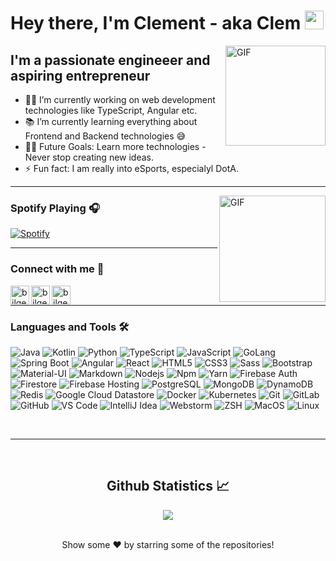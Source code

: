 # Hey there, I'm Clement - aka Clem <img width="30px" src="https://media.tenor.com/images/3b388fe03da271d2674faf85eb7c3fcd/tenor.gif" />

<img align="right" alt="GIF" height="160px" src="https://media.giphy.com/media/du3J3cXyzhj75IOgvA/giphy.gif">

## I'm a passionate engineeer and aspiring entrepreneur

- 👨‍💻 I’m currently working on web development technologies like TypeScript, Angular etc.
- 📚 I’m currently learning everything about Frontend and Backend technologies 😅
- 💪🏼 Future Goals: Learn more technologies - Never stop creating new ideas.
- ⚡ Fun fact: I am really into eSports, especialyl DotA.

---

<img align="right" alt="GIF" height="170px" src="https://media.giphy.com/media/J5B1Y8QZnzXXbLQIBu/giphy.gif" />

### Spotify Playing 🎧

[![Spotify](https://novatorem.bgstatic.vercel.app/api/spotify)](https://open.spotify.com/user/1263007779)

---

### Connect with me 📝

[<img align="left" alt="bilgehangecici | LinkedIn" height="30px" src="https://www.flaticon.com/svg/static/icons/svg/725/725337.svg"/>][linkedin]
[<img align="left" alt="bilgehangecici | Instagram" height="30px" src="https://image.flaticon.com/icons/svg/725/725278.svg" />][instagram]
[<img align="left" alt="bilgehangecici | Spotify" height="30px" src="https://www.flaticon.com/svg/static/icons/svg/725/725281.svg" />][Spotify]

<br />

---

### Languages and Tools 🛠 

![Java](http://img.shields.io/badge/-Java-5B4638?style=flat-square&logo=java&logoColor=ffffff)
![Kotlin](http://img.shields.io/badge/-Kotlin-7d42c9?style=flat-square&logo=kotlin&logoColor=ffffff)
![Python](http://img.shields.io/badge/-Python-3776AB?style=flat-square&logo=python&logoColor=ffffff)
![TypeScript](http://img.shields.io/badge/-TypeScript-3b62ec?style=flat-square&logo=typescript&logoColor=ffffff)
![JavaScript](https://img.shields.io/badge/-JavaScript-%23F7DF1C?style=flat-square&logo=javascript&logoColor=000000&labelColor=%000&color=%23FFCE5A)
![GoLang](http://img.shields.io/badge/-Go-3bcdec?style=flat-square&logo=go&logoColor=ffffff)
![Spring Boot](https://img.shields.io/badge/-Spring%20Boot-23F7DF1C?style=flat-square&logo=spring&logoColor=000000&labelColor=%000&color=%23FFCE5A)
![Angular](https://img.shields.io/badge/-Angular-e73838?style=flat-square&logo=angular&logoColor=ffffff)
![React](https://img.shields.io/badge/-React-61DAFB?style=flat-square&logo=react&logoColor=ffffff)
![HTML5](https://img.shields.io/badge/-HTML5-%23E44D27?style=flat-square&logo=html5&logoColor=ffffff)
![CSS3](https://img.shields.io/badge/-CSS3-%231572B6?style=flat-square&logo=css3)
![Sass](https://img.shields.io/badge/-Sass-%23CC6699?style=flat-square&logo=sass&logoColor=ffffff)
![Bootstrap](https://img.shields.io/badge/-Bootstrap-563D7C?style=flat-square&logo=Bootstrap)
![Material-UI](https://img.shields.io/badge/-Material%E2%80%93UI-0081CB?style=flat-square&logo=material-ui)
![Markdown](https://img.shields.io/badge/-Markdown-000000?style=flat-square&logo=markdown)
![Nodejs](https://img.shields.io/badge/-Nodejs-339933?style=flat-square&logo=Node.js&logoColor=ffffff)
![Npm](https://img.shields.io/badge/-npm-CB3837?style=flat-square&logo=npm)
![Yarn](https://img.shields.io/badge/-yarn-61DAFB?style=flat-square&logo=yarn)
![Firebase Auth](https://img.shields.io/badge/-Firebase%20Auth-FFCA28?style=flat-square&logo=firebase&logoColor=ffffff)
![Firestore](https://img.shields.io/badge/-Firestore-FFCA28?style=flat-square&logo=firebase&logoColor=ffffff)
![Firebase Hosting](https://img.shields.io/badge/-Firebase%20Hosting-FFCA28?style=flat-square&logo=firebase&logoColor=ffffff)
![PostgreSQL](https://img.shields.io/badge/-PostgresQL-CC2927?style=flat-square&logo=postgresql&logoColor=ffffff)
![MongoDB](https://img.shields.io/badge/-MongoDB-339933?style=flat-square&logo=mongodb&logoColor=ffffff)
![DynamoDB](https://img.shields.io/badge/-DynamoDB-425fc9?style=flat-square&logo=amazon&logoColor=ffffff)
![Redis](https://img.shields.io/badge/-Redis-ec3b5f?style=flat-square&logo=redis&logoColor=ffffff)
![Google Cloud Datastore](https://img.shields.io/badge/-Google%20Cloud%20Datastore-425fc9?style=flat-square&logo=google&logoColor=ffffff)
![Docker](https://img.shields.io/badge/-Docker-389ce7?style=flat-square&logo=docker&logoColor=%23ffffff)
![Kubernetes](https://img.shields.io/badge/-Kubernetes-389ce7?style=flat-square&logo=kubernetes&logoColor=%23ffffff)
![Git](https://img.shields.io/badge/-Git-%23F05032?style=flat-square&logo=git&logoColor=%23ffffff)
![GitLab](https://img.shields.io/badge/-GitLab-FCA121?style=flat-square&logo=gitlab)
![GitHub](https://img.shields.io/badge/-GitHub-181717?style=flat-square&logo=github)
![VS Code](http://img.shields.io/badge/-VS%20Code-007ACC?style=flat-square&logo=visual-studio-code&logoColor=ffffff)
![IntelliJ Idea](http://img.shields.io/badge/-Intellij-2C2255?style=flat-square&logo=IntelliJ%20idea&logoColor=ffffff)
![Webstorm](http://img.shields.io/badge/-Intellij-0081CB?style=flat-square&logo=webstorm&logoColor=ffffff)
![ZSH](http://img.shields.io/badge/-ZSH-5391FE?style=flat-square&logo=shell&logoColor=ffffff)
![MacOS](http://img.shields.io/badge/-MacOS-0078D6?style=flat-square&logo=apple&logoColor=ffffff)
![Linux](http://img.shields.io/badge/-Linux-23E44D27?style=flat-square&logo=linux&logoColor=ffffff)

<br/>

---

<br/>

  <h2 align="center"> Github Statistics 📈 </h2>
  
  <div align="center"> 
     <a href="">
      <img align="center" src="https://github-readme-stats-sigma-five.vercel.app/api?username=clementohNZ&show_icons=true&count_private=true&theme=react&line_height=40" />
    </a>
</div

<br/>
<br/>

<p align="center">
Show some ❤️ by starring some of the repositories!
</p>

[website]: http://bilgehangecici.site
[instagram]: https://www.instagram.com/clementoh/
[linkedin]: https://www.linkedin.com/in/clementoh/
[Spotify]: https://open.spotify.com/user/1263007779
